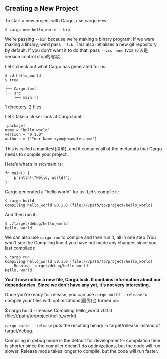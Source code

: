 ## Creating a New Project

To start a new project with Cargo, use cargo new:

    $ cargo new hello_world --bin

We’re passing `--bin` because we’re making a binary program: if we were making a library, we’d pass `--lib`. This also initializes a new git repository by default. If you don't want it to do that, pass `--vcs none`.(vcs 应该是version control stop的缩写)

Let’s check out what Cargo has generated for us:

    $ cd hello_world
    $ tree .
    .
    ├── Cargo.toml
    └── src
        └── main.rs

1 directory, 2 files

Let’s take a closer look at Cargo.toml:

    [package]
    name = "hello_world"
    version = "0.1.0"
    authors = ["Your Name <you@example.com>"]

This is called a manifest(清单), and it contains all of the metadata that Cargo needs to compile your project.

Here’s what’s in src/main.rs:

    fn main() {
        println!("Hello, world!");
    }

Cargo generated a “hello world” for us. Let’s compile it:

    $ cargo build
    Compiling hello_world v0.1.0 (file:///path/to/project/hello_world)

And then run it:

    $ ./target/debug/hello_world
    Hello, world!

We can also use `cargo run` to compile and then run it, all in one step (You won't see the Compiling line if you have not made any changes since you last compiled):

    $ cargo run
    Compiling hello_world v0.1.0 (file:///path/to/project/hello_world)
        Running `target/debug/hello_world`
    Hello, world!

__You’ll now notice a new file, Cargo.lock. It contains information about our dependencies. Since we don’t have any yet, it’s not very interesting.__

Once you’re ready for release, you can use `cargo build --release` to compile your files with optimizations(最优化) turned on:

$ cargo build --release
   Compiling hello_world v0.1.0 (file:///path/to/project/hello_world)

`cargo build --release` puts the resulting binary in target/release instead of target/debug.

Compiling in debug mode is the default for development-- compilation time is shorter since the compiler doesn't do optimizations, but the code will run slower. Release mode takes longer to compile, but the code will run faster.